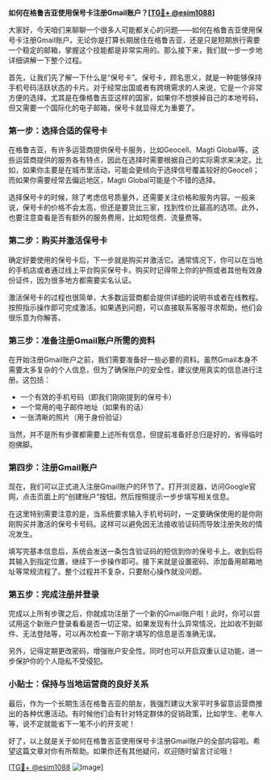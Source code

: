 **如何在格鲁吉亚使用保号卡注册Gmail账户？[[TG💪+ @esim1088](https://t.me/s/esim1088)]**

大家好，今天咱们来聊聊一个很多人可能都关心的问题——如何在格鲁吉亚使用保号卡注册Gmail账户。无论你是打算长期居住在格鲁吉亚，还是只是短期旅行需要一个稳定的邮箱，掌握这个技能都是非常实用的。那么接下来，我们就一步一步地详细讲解一下整个过程。

首先，让我们先了解一下什么是“保号卡”。保号卡，顾名思义，就是一种能够保持手机号码活跃状态的卡片。对于经常出国或者有跨境需求的人来说，它是一个非常方便的选择。尤其是在像格鲁吉亚这样的国家，如果你不想换掉自己的本地号码，但又需要一个国际化的电子邮箱，保号卡就显得尤为重要了。

### **第一步：选择合适的保号卡**

在格鲁吉亚，有许多运营商提供保号卡服务，比如Geocell、Magti Global等。这些运营商提供的服务各有特点，因此在选择时需要根据自己的实际需求来决定。比如，如果你主要是在城市里活动，可能会更倾向于选择信号覆盖较好的Geocell；而如果你需要经常去偏远地区，Magti Global可能是个不错的选择。

选择保号卡的时候，除了考虑信号质量外，还需要关注价格和服务内容。一般来说，保号卡的价格不会太高，但还是要货比三家，找到性价比最高的选项。此外，也要注意查看是否有额外的服务费用，比如短信费、流量费等。

### **第二步：购买并激活保号卡**

确定好要使用的保号卡后，下一步就是购买并激活它。通常情况下，你可以在当地的手机店或者通过线上平台购买保号卡。购买时记得带上你的护照或者其他有效身份证件，因为很多地方都需要实名认证。

激活保号卡的过程也很简单，大多数运营商都会提供详细的说明书或者在线教程。按照指示操作即可完成激活。如果遇到问题，可以直接联系客服寻求帮助，他们会很乐意为你解答。

### **第三步：准备注册Gmail账户所需的资料**

在开始注册Gmail账户之前，我们需要准备好一些必要的资料。虽然Gmail本身不需要太多复杂的个人信息，但为了确保账户的安全性，建议使用真实的信息进行注册。这包括：

- 一个有效的手机号码（即我们刚刚提到的保号卡）
- 一个常用的电子邮件地址（如果有的话）
- 一张清晰的照片（用于身份验证）

当然，并不是所有步骤都需要上述所有信息，但提前准备好总归是好的，省得临时抱佛脚。

### **第四步：注册Gmail账户**

现在，我们可以正式进入注册Gmail账户的环节了。打开浏览器，访问Google官网，点击页面上的“创建账户”按钮。然后按照提示一步步填写相关信息。

在这里特别需要注意的是，当系统要求输入手机号码时，一定要确保使用的是你刚刚购买并激活的保号卡号码。这样可以避免因无法接收验证码而导致注册失败的情况发生。

填写完基本信息后，系统会发送一条包含验证码的短信到你的保号卡上。收到后将其输入到指定位置，继续下一步操作即可。接下来就是设置密码、添加备用邮箱地址等常规流程了。整个过程并不复杂，只要耐心操作就没问题。

### **第五步：完成注册并登录**

完成以上所有步骤之后，你就成功注册了一个新的Gmail账户啦！此时，你可以尝试用这个新账户登录看看是否一切正常。如果发现有什么异常情况，比如收不到邮件、无法登陆等，可以再次检查一下刚才填写的信息是否准确无误。

另外，记得定期更改密码，增强账户安全性。同时也可以开启双重认证功能，进一步保护你的个人隐私不受侵犯。

### **小贴士：保持与当地运营商的良好关系**

最后，作为一个长期生活在格鲁吉亚的朋友，我强烈建议大家平时多留意运营商推出的各种优惠活动。有时候他们会有针对特定群体的促销政策，比如学生、老年人等，说不定就能省下一笔不小的开支呢！

好了，以上就是关于如何在格鲁吉亚使用保号卡注册Gmail账户的全部内容啦。希望这篇文章对你有所帮助。如果你还有其他疑问，欢迎随时留言讨论哦！

[[TG💪+ @esim1088](https://t.me/s/esim1088) ![Image](https://i.postimg.cc/4NQfJmqS/Snipaste-2025-05-13-00-14-12.png)]